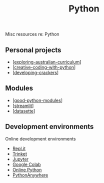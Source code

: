 ﻿---
backlinks:
- title: Sense
  url: /sense/sense.html
title: Python
---
Misc resources re: Python

## Personal projects

- [[exploring-australian-curriculum]]
- [[creative-coding-with-python]]
- [[developing-crackers]]

## Modules

- [[good-python-modules]]
- [[streamlit]]
- [[datasette]]

## Development environments

Online development environments

- [Repl.it](https://repl.it/)
- [Trinket](https://trinket.io/)
- [Jupyter](https://jupyter.org/)
- [Google Colab](https://colab.research.google.com/)
- [Online Python](https://www.online-python.com/) 
- [PythonAnywhere](https://www.pythonanywhere.com/)


[//begin]: # "Autogenerated link references for markdown compatibility"
[exploring-australian-curriculum]: exploring-australian-curriculum "Exploring australian curriculum"
[creative-coding-with-python]: creative-coding-with-python "Creative coding experiments"
[developing-crackers]: developing-crackers "Developing Crackers"
[good-python-modules]: good-python-modules "Good Python modules"
[streamlit]: streamlit "streamlit"
[datasette]: datasette "datasette"
[//end]: # "Autogenerated link references"